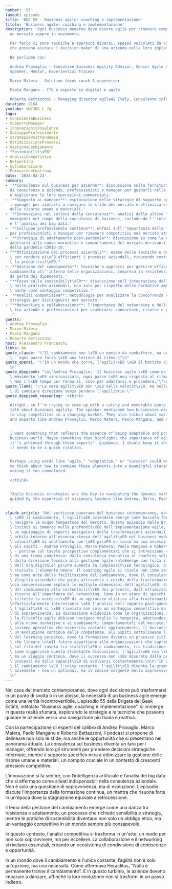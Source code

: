 ```yaml
---
number: '55'
layout: episode
title: 'BGE 55 - Business agile: coaching e implementazione'
titolo: 'Business agile: coaching e implementazione'
description: 'Ogni business moderno deve essere agile per rimanere competitivo in
  un mercato sempre in movimento.

  Per farlo ci sono tecniche e approcci diversi, spesso veicolati da coach e mentor
  che possano aiutare i decision maker di una azienda nella loro implementazione.

  Ne parliamo con:

  Andrea Provaglio - Executive Business Agility Advisor, Senior Agile Coach, Keynote
  Speaker, Mentor, Experiential Trainer

  Marco Matera - Solution focus coach & supervisor

  Paolo Mangano - CTO e esperto in digital e agile

  Roberto Bettazzoni - Managing director agile42 Italy, Consulente informatico'
duration: 9164
youtube: vM7JNE_L_7g
tags:
- ConsulenzaBusiness
- SupportoManager
- InnovazioniConsulenza
- SviluppoProfessionale
- StrategiePostPandemia
- OttimizzazioneProcessi
- GestioneCambiamento
- "Sostenibilit\xE0"
- AnalisiCompetitiva
- Networking
- Collaborazione
- FormazioneContinua
date: '2024-04-23'
summary:
- '**Consulenza sul business per aziende**: discussione sulla fornitura di servizi
  di consulenza a aziende, professionisti e manager per guidarli nelle decisioni strategiche
  e migliorare le loro operazioni commerciali.'
- '**Supporto ai manager**: esplorazione delle strategie di supporto specifico per
  i manager per aiutarli a navigare le sfide del mercato e ottimizzare la gestione
  delle risorse umane e materiali.'
- '**Innovazioni nel settore della consulenza**: analisi delle ultime tendenze e tecnologie
  emergenti nel campo della consulenza di business, includendo l''intelligenza artificiale
  e l''analisi dei big data.'
- '**Sviluppo professionale continuo**: enfasi sull''importanza della formazione continua
  per professionisti e manager per rimanere competitivi nel mercato attuale.'
- '**Strategie di adattamento post-pandemia**: discussione su come le aziende possono
  adattarsi alle nuove normative e comportamenti del mercato derivanti dall''impatto
  della pandemia COVID-19.'
- "**Ottimizzazione dei processi aziendali**: esame delle tecniche e delle strategie\
  \ per rendere pi\xF9 efficienti i processi aziendali, riducendo costi e incrementando\
  \ la produttivit\xE0."
- '**Gestione del cambiamento**: tecniche e approcci per gestire efficacemente il
  cambiamento all''interno delle organizzazioni, compresa la resistenza al cambiamento
  da parte dei dipendenti.'
- "**Focus sulla sostenibilit\xE0**: discussione sull'integrazione della sostenibilit\xE0\
  \ nelle pratiche aziendali, non solo per rispetto delle normative ambientali, ma\
  \ anche come vantaggio competitivo."
- '**Analisi competitiva**: metodologie per analizzare la concorrenza e sviluppare
  strategie per distinguersi nel mercato.'
- "**Networking e collaborazione**: l'importanza del networking e della collaborazione\
  \ tra aziende e professionisti per scambiarsi conoscenze, risorse e opportunit\xE0\
  ."
guests:
- Andrea Provaglio
- Marco Matera
- Paolo Mangano
- Roberto Bettazzoni
host: Alessandro Franceschi
links: NA
quote_claude: "\"Il cambiamento non \xE8 un nemico da combattere, ma un ballo da imparare\
  \ - ogni passo falso \xE8 una lezione di ritmo.\"\n"
quote_openai: "\"In un mondo che corre, l'agilit\xE0 \xE8 il battito di un cuore imprenditoriale.\"\
  \n"
quote_deepseek: "\n\"Andrea Provaglio: 'Il business agile \xE8 come un tango. Ogni\
  \ movimento \xE8 sincronizzato, ogni passo \xE8 una risposta al ritmo del partner.\
  \ Non c'\xE8 tempo per fermarsi, solo per adattarsi e procedere.'\"\n"
quote_llama: "\"La vera agilit\xE0 non \xE8 nella velocit\xE0, ma nella capacit\xE0\
  \ di cambiare direzione senza perdere l'equilibrio.\""
quote_deepseek_reasoning: '<think>

  Alright, so I''m trying to come up with a catchy and memorable quote based on the
  talk about business agility. The speaker mentioned how businesses need to be agile
  to stay competitive in a changing market. They also talked about various coaches
  and experts like Andrea Provaglio, Marco Matera, Paolo Mangano, and Roberto Bettazzoni.


  I want something that reflects the essence of being adaptable and proactive in the
  business world. Maybe something that highlights the importance of agility and how
  it''s achieved through these experts'' guidance. I should keep it short because
  it needs to be a quick citation.


  Perhaps using words like "agile," "adaptation," or "success" could work well. Let
  me think about how to combine these elements into a meaningful statement without
  making it too convoluted.

  </think>


  "Agile business strategies are the key to navigating the dynamic market landscape,
  guided by the expertise of visionary leaders like Andrea, Marco, Paolo, and Roberto."

  '
claude_article: "Nel vorticoso panorama del business contemporaneo, dove l'unica costante\
  \ \xE8 il cambiamento, l'agilit\xE0 aziendale emerge come bussola fondamentale per\
  \ navigare le acque tempestose del mercato. Questo episodio della Brigata dei Geek\
  \ Estinti si immerge nelle profondit\xE0 dell'implementazione agile, guidati da\
  \ un equipaggio di esperti navigatori delle trasformazioni aziendali.\n\nLa discussione\
  \ orbita intorno all'essenza stessa dell'agilit\xE0 nel business moderno, dove la\
  \ velocit\xE0 di adattamento non \xE8 pi\xF9 un lusso ma una necessit\xE0 darwiniana.\
  \ Gli ospiti - Andrea Provaglio, Marco Matera, Paolo Mangano e Roberto Bettazzoni\
  \ - portano sul tavolo prospettive complementari che si intrecciano come i fili\
  \ di una trama complessa: dalla consulenza esecutiva al coaching solution-focused,\
  \ dalla direzione tecnica alla gestione agile.\n\nEmerge con forza il paradosso\
  \ dell'era digitale: pi\xF9 aumenta la complessit\xE0 tecnologica, pi\xF9 diventa\
  \ cruciale l'elemento umano. Il coaching agile si rivela non come semplice metodologia,\
  \ ma come arte della facilitazione del cambiamento, dove il consulente diventa un\
  \ Virgilio aziendale che guida attraverso i cerchi della trasformazione organizzativa.\n\
  \nLa conversazione esplora le multiple dimensioni dell'agilit\xE0: dalla gestione\
  \ del cambiamento alla sostenibilit\xE0 dei processi, dall'ottimizzazione delle\
  \ risorse all'importanza del networking. Come in un gioco di specchi, ogni aspetto\
  \ riflette la necessit\xE0 di un approccio olistico alla trasformazione aziendale.\n\
  \nParticolarmente interessante \xE8 l'analisi dell'impatto post-pandemico, dove\
  \ l'agilit\xE0 si \xE8 rivelata non solo un vantaggio competitivo ma un requisito\
  \ di sopravvivenza. La discussione evidenzia come le organizzazioni che hanno abbracciato\
  \ la filosofia agile abbiano navigato meglio la tempesta, adattandosi pi\xF9 rapidamente\
  \ alle nuove normative e ai cambiamenti comportamentali del mercato.\n\nCome un\
  \ sistema operativo che necessita costanti aggiornamenti, il business moderno richiede\
  \ un'evoluzione continua delle competenze. Gli ospiti sottolineano l'importanza\
  \ del learning perpetuo, dove la formazione diventa un processo ciclico piuttosto\
  \ che lineare.\n\nIl futuro appartiene alle organizzazioni che sapranno danzare\
  \ sul filo del rasoio tra stabilit\xE0 e cambiamento, tra tradizione e innovazione.\
  \ Come suggerisce questa stimolante discussione, l'agilit\xE0 non \xE8 una destinazione\
  \ ma un viaggio continuo, dove il successo non \xE8 misurato dalla perfezione dei\
  \ processi ma dalla capacit\xE0 di evolversi costantemente.\n\n\"In un mondo dove\
  \ il cambiamento \xE8 l'unica costante, l'agilit\xE0 diventa la grammatica del successo\
  \ aziendale - non un optional, ma il codice sorgente della sopravvivenza evolutiva.\"\
  \n"
---
```

Nel caos del mercato contemporaneo, dove ogni decisione può trasformarsi in un punto di svolta o in un abisso, la necessità di un business agile emerge come una verità incontrovertibile. L'episodio 55 della Brigata dei Geek Estinti, intitolato "Business agile: coaching e implementazione", si immerge in questa realtà sfumata, esplorando le strategie e le tecniche che possono guidare le aziende verso una navigazione più fluida e reattiva.

Con la partecipazione di esperti del calibro di Andrea Provaglio, Marco Matera, Paolo Mangano e Roberto Bettazzoni, il podcast si propone di delineare non solo le sfide, ma anche le opportunità che si presentano nel panorama attuale. La consulenza sul business diventa un faro per i manager, offrendo loro gli strumenti per prendere decisioni strategiche informate, mentre il supporto specifico mira a ottimizzare la gestione delle risorse umane e materiali, un compito cruciale in un contesto di crescenti pressioni competitive.

L’innovazione si fa sentire, con l’intelligenza artificiale e l’analisi dei big data che si affermano come alleati indispensabili nella consulenza aziendale. Non è solo una questione di sopravvivenza, ma di evoluzione. L’episodio discute l'importanza della formazione continua, un mantra che risuona forte in un'epoca dove la stagnazione equivale a retrocessione.

Il tema della gestione del cambiamento emerge come una danza tra resistenza e adattamento, un processo che richiede sensibilità e strategia, mentre le pratiche di sostenibilità diventano non solo un obbligo etico, ma un vantaggio competitivo in un mondo sempre più consapevole.

In questo contesto, l'analisi competitiva si trasforma in un'arte, un modo per non solo sopravvivere, ma per eccellere. La collaborazione e il networking si rivelano essenziali, creando un ecosistema di condivisione di conoscenze e opportunità.

In un mondo dove il cambiamento è l'unica costante, l’agilità non è solo un'opzione, ma una necessità. Come affermava Heraclitus, "Nulla è permanente tranne il cambiamento". E in questo turbinio, le aziende devono imparare a danzare, affinché la loro evoluzione non si trasformi in un passo indietro.
